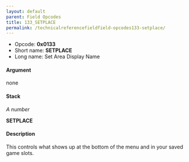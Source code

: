 ```yaml
---
layout: default
parent: Field Opcodes
title: 133_SETPLACE
permalink: /technicalreferencefieldfield-opcodes133-setplace/
---
```


-   Opcode: **0x0133**
-   Short name: **SETPLACE**
-   Long name: Set Area Display Name

#### Argument

none

#### Stack

  
*A number*

**SETPLACE**

#### Description

This controls what shows up at the bottom of the menu and in your saved game slots.
